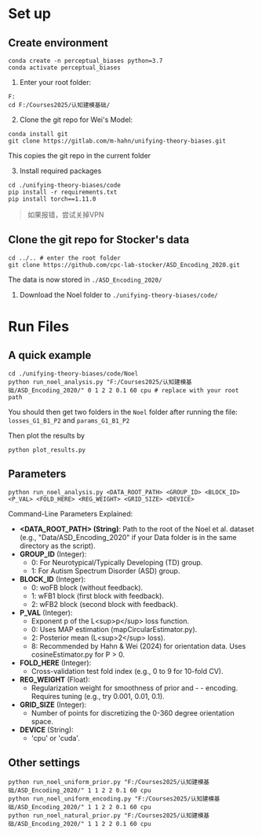# Set up

## Create environment

```
conda create -n perceptual_biases python=3.7
conda activate perceptual_biases
```

1. Enter your root folder:

```
F:
cd F:/Courses2025/认知建模基础/
```

2. Clone the git repo for Wei's Model:

```
conda install git
git clone https://gitlab.com/m-hahn/unifying-theory-biases.git 

```

This copies the git repo in the current folder

3. Install required packages

```
cd ./unifying-theory-biases/code
pip install -r requirements.txt
pip install torch==1.11.0
```

> 如果报错，尝试关掉VPN

## Clone the git repo for Stocker's data

```
cd ../.. # enter the root folder
git clone https://github.com/cpc-lab-stocker/ASD_Encoding_2020.git
```

The data is now stored in `./ASD_Encoding_2020/`

1. Download the Noel folder to `./unifying-theory-biases/code/`

# Run Files

## A quick example

```
cd ./unifying-theory-biases/code/Noel
python run_noel_analysis.py "F:/Courses2025/认知建模基础/ASD_Encoding_2020/" 0 1 2 2 0.1 60 cpu # replace with your root path
```

You should then get two folders in the `Noel` folder after running the file: `losses_G1_B1_P2` and `params_G1_B1_P2`

Then plot the results by

```
python plot_results.py
```

## Parameters

```
python run_noel_analysis.py <DATA_ROOT_PATH> <GROUP_ID> <BLOCK_ID> <P_VAL> <FOLD_HERE> <REG_WEIGHT> <GRID_SIZE> <DEVICE>
```

Command-Line Parameters Explained:

- **<DATA_ROOT_PATH> (String)**: Path to the root of the Noel et al. dataset (e.g., "Data/ASD_Encoding_2020" if your Data folder is in the same directory as the script).
- **GROUP_ID** (Integer):
  - 0: For Neurotypical/Typically Developing (TD) group.
  - 1: For Autism Spectrum Disorder (ASD) group.
- **BLOCK_ID** (Integer):
  - 0: woFB block (without feedback).
  - 1: wFB1 block (first block with feedback).
  - 2: wFB2 block (second block with feedback).
- **P_VAL** (Integer):
  - Exponent p of the L&lt;sup>p&lt;/sup> loss function.
  - 0: Uses MAP estimation (mapCircularEstimator.py).
  - 2: Posterior mean (L&lt;sup>2&lt;/sup> loss).
  - 8: Recommended by Hahn & Wei (2024) for orientation data.
    Uses cosineEstimator.py for P > 0.
- **FOLD_HERE** (Integer):
  - Cross-validation test fold index (e.g., 0 to 9 for 10-fold CV).
- **REG_WEIGHT** (Float):
  - Regularization weight for smoothness of prior and - - encoding. Requires tuning (e.g., try 0.001, 0.01, 0.1).
- **GRID_SIZE** (Integer):
  - Number of points for discretizing the 0-360 degree orientation space.
- **DEVICE** (String):
  - 'cpu' or 'cuda'.

## Other settings
```
python run_noel_uniform_prior.py "F:/Courses2025/认知建模基础/ASD_Encoding_2020/" 1 1 2 2 0.1 60 cpu
python run_noel_uniform_encoding.py "F:/Courses2025/认知建模基础/ASD_Encoding_2020/" 1 1 2 2 0.1 60 cpu
python run_noel_natural_prior.py "F:/Courses2025/认知建模基础/ASD_Encoding_2020/" 1 1 2 2 0.1 60 cpu
```